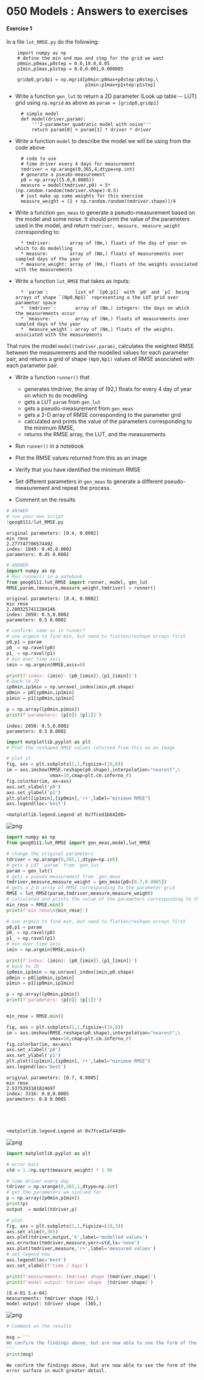 # 050 Models : Answers to exercises

#### Exercise 1

In a file `lut_RMSE.py` do the following:

        import numpy as np
        # define the min and max and step for the grid we want
        p0min,p0max,p0step = 0.0,10.0,0.05
        p1min,p1max,p1step = 0.0,0.001,0.000005

        gridp0,gridp1 = np.mgrid[p0min:p0max+p0step:p0step,\
                                 p1min:p1max+p1step:p1step]


* Write a function `gen_lut` to return a 2D parameter (Look up table -- LUT) grid using `np.mgrid` as above as `param = [gridp0,gridp1]`

        # simple model 
        def model(driver,param):
            '''2-parameter quadratic model with noise'''
            return param[0] + param[1] * driver * driver
          
* Write a function `model` to describe the model we will be using from the code above
            
        # code to use
        # time driver every 4 days for measurement    
        tmdriver = np.arange(0,365,4,dtype=np.int)
        # generate a pseudo-measurement
        p0 = np.array([5.0,0.0005])
        measure = model(tmdriver,p0) + 5*(np.random.random(tmdriver.shape)-0.5)
        # just make up some weights for this exercise
        measure_weight = (2 + np.random.random(tmdriver.shape))/4
        
* Write a function `gen_meas` to generate a pseudo-measurement based on the model and some noise. It should print the value of the parameters used in the model, and return `tmdriver, measure, measure_weight` corresponding to:

        * tmdriver:       array of (Nm,) floats of the day of year on which to do modelling
        * measure:        array of (Nm,) floats of measurements over sampled days of the year
        * measure_weight: array of (Nm,) floats of the weights associated with the measurements

* Write a function `lut_RMSE` that takes as inputs:

        * `param`:          list of `[p0,p1]` with `p0` and `p1` being arrays of shape `(Np0,Np1)` representing a the LUT grid over parameter space
        * `tmdriver`:       array of (Nm,) integers: the days on which the measurements occur 
        * `measure:`        array of (Nm,) floats of measurements over sampled days of the year
        * `measure_weight`: array of (Nm,) floats of the weights associated with the measurements
    
 That runs the model `model(tmdriver,param)`, calculates the weighted RMSE between the measurements and the modelled values for each parameter pair, and returns a grid of shape `(Np0,Np1)` values of RMSE associated with each parameter pair.
 
 * Write a function `runner()` that 
    * generates tmdriver, the array of (92,) floats for every 4 day of year on which to do modelling
    * gets a LUT `param` from `gen_lut`
    * gets a pseudo-measurement from `gen_meas`
    * gets a 2-D array of RMSE corresponding to the parameter grid
    * calculated and prints the value of the parameters corresponding to the minimum RMSE,
    * returns the RMSE array, the LUT, and the measurements
 
* Run `runner()` in a notebook
* Plot the RMSE values returned from this as an image
* Verify that you have identified the minimum RMSE
* Set different parameters in `gen_meas` to generate a different pseudo-measurement and repeat the process.
* Comment on the results


```python
# ANSWER
# run your own script 
!geog0111/lut_RMSE.py
```

    original parameters: [0.4, 0.0002]
    min rmse
    2.277747706574492
    index: 1849: 0.45,0.0002
    parameters: 0.45 0.0002



```python
# ANSWER
import numpy as np
# Run runner() in a notebook
from geog0111.lut_RMSE import runner, model, gen_lut
RMSE,param,(measure,measure_weight,tmdriver) = runner()
```

    original parameters: [0.4, 0.0002]
    min rmse
    2.2803257411284146
    index: 2050: 0.5,0.0002
    parameters: 0.5 0.0002



```python
# confirm: same as in runner?
# use argmin to find min, but need to flatten/reshape arrays first
p0,p1 = param
p0_ = np.ravel(p0)
p1_ = np.ravel(p1)
# min over time axis
imin = np.argmin(RMSE,axis=0)

print(f'index: {imin}: {p0_[imin]},{p1_[imin]}')
# back to 2D
ip0min,ip1min = np.unravel_index(imin,p0.shape)
p0min = p0[ip0min,ip1min]
p1min = p1[ip0min,ip1min]

p = np.array([p0min,p1min])
print(f'parameters: {p[0]} {p[1]}')
```

    index: 2050: 0.5,0.0002
    parameters: 0.5 0.0002



```python
import matplotlib.pyplot as plt
# Plot the reshaped RMSE values returned from this as an image

# plot it
fig, axs = plt.subplots(1,1,figsize=(10,8))
im = axs.imshow(RMSE.reshape(p0.shape),interpolation="nearest",\
                vmax=10,cmap=plt.cm.inferno_r)
fig.colorbar(im, ax=axs)
axs.set_xlabel('p0')
axs.set_ylabel('p1')
plt.plot([ip1min],[ip0min],'r+',label="minimum RMSE")
axs.legend(loc='best')
```




    <matplotlib.legend.Legend at 0x7fced1b642d0>




    
![png](050_Models_answers_files/050_Models_answers_5_1.png)
    



```python
import numpy as np
from geog0111.lut_RMSE import gen_meas,model,lut_RMSE

# change the original parameters 
tdriver = np.arange(0,365,1,dtype=np.int)
# gets a LUT `param` from `gen_lut`
param = gen_lut()
# gets a pseudo-measurement from `gen_meas`
tmdriver,measure,measure_weight = gen_meas(p0=[0.7,0.0005])
# gets a 2-D array of RMSE corresponding to the parameter grid
RMSE = lut_RMSE(param,tmdriver,measure,measure_weight)
# calculated and prints the value of the parameters corresponding to the minimum RMSE,
min_rmse = RMSE.min()
print(f'min rmse\n{min_rmse}')

# use argmin to find min, but need to flatten/reshape arrays first
p0,p1 = param
p0_ = np.ravel(p0)
p1_ = np.ravel(p1)
# min over time axis
imin = np.argmin(RMSE,axis=0)

print(f'index: {imin}: {p0_[imin]},{p1_[imin]}')
# back to 2D
ip0min,ip1min = np.unravel_index(imin,p0.shape)
p0min = p0[ip0min,ip1min]
p1min = p1[ip0min,ip1min]

p = np.array([p0min,p1min])
print(f'parameters: {p[0]} {p[1]}')


min_rmse = RMSE.min()

fig, axs = plt.subplots(1,1,figsize=(10,8))
im = axs.imshow(RMSE.reshape(p0.shape),interpolation="nearest",\
                vmax=10,cmap=plt.cm.inferno_r)
fig.colorbar(im, ax=axs)
axs.set_xlabel('p0')
axs.set_ylabel('p1')
plt.plot([ip1min],[ip0min],'r+',label="minimum RMSE")
axs.legend(loc='best')
```

    original parameters: [0.7, 0.0005]
    min rmse
    2.5375393101824697
    index: 3316: 0.8,0.0005
    parameters: 0.8 0.0005





    <matplotlib.legend.Legend at 0x7fced1af44d0>




    
![png](050_Models_answers_files/050_Models_answers_6_2.png)
    



```python
import matplotlib.pyplot as plt

# error bars
std = 1./np.sqrt(measure_weight) * 1.96

# time driver every day
tdriver = np.arange(0,365,1,dtype=np.int)
# get the parameters we siolved for
p = np.array([p0min,p1min])
print(p)
output  = model(tdriver,p)

# plot
fig, axs = plt.subplots(1,1,figsize=(10,3))
axs.set_xlim(0,365)
axs.plot(tdriver,output,'k',label='modelled values')
axs.errorbar(tmdriver,measure,yerr=std,ls='none')
axs.plot(tmdriver,measure,'r+',label='measured values')
# set legend now
axs.legend(loc='best')
axs.set_xlabel(f'time / days')

print(f'measurements: tmdriver shape {tmdriver.shape}')
print(f'model output: tdriver shape  {tdriver.shape}')
```

    [8.e-01 5.e-04]
    measurements: tmdriver shape (92,)
    model output: tdriver shape  (365,)



    
![png](050_Models_answers_files/050_Models_answers_7_1.png)
    



```python
# Comment on the results

msg = '''
We confirm the findings above, but are now able to see the form of the error surface in much greater detail. 
'''
print(msg)
```

    
    We confirm the findings above, but are now able to see the form of the error surface in much greater detail. 
    

